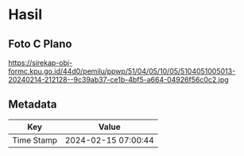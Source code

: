 # Hasil

## Foto C Plano

https://sirekap-obj-formc.kpu.go.id/44d0/pemilu/ppwp/51/04/05/10/05/5104051005013-20240214-212128--9c39ab37-ce1b-4bf5-a664-04926f56c0c2.jpg


## Metadata

| Key        | Value               |
| ---------- | ------------------- |
| Time Stamp | 2024-02-15 07:00:44 |



